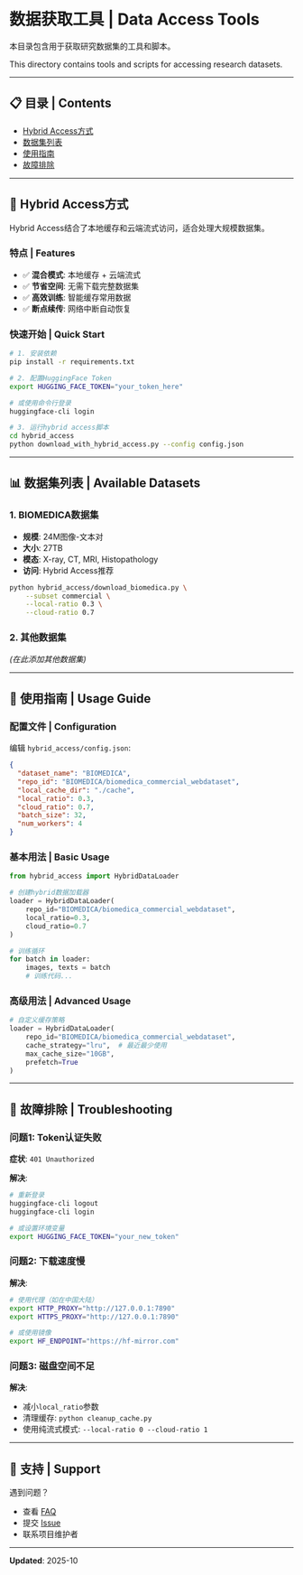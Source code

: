 # 数据获取工具 | Data Access Tools

本目录包含用于获取研究数据集的工具和脚本。

This directory contains tools and scripts for accessing research datasets.

---

## 📋 目录 | Contents

- [Hybrid Access方式](#hybrid-access方式)
- [数据集列表](#数据集列表)
- [使用指南](#使用指南)
- [故障排除](#故障排除)

---

## 🔐 Hybrid Access方式

Hybrid Access结合了本地缓存和云端流式访问，适合处理大规模数据集。

### 特点 | Features

- ✅ **混合模式**: 本地缓存 + 云端流式
- ✅ **节省空间**: 无需下载完整数据集
- ✅ **高效训练**: 智能缓存常用数据
- ✅ **断点续传**: 网络中断自动恢复

### 快速开始 | Quick Start

```bash
# 1. 安装依赖
pip install -r requirements.txt

# 2. 配置HuggingFace Token
export HUGGING_FACE_TOKEN="your_token_here"

# 或使用命令行登录
huggingface-cli login

# 3. 运行hybrid access脚本
cd hybrid_access
python download_with_hybrid_access.py --config config.json
```

---

## 📊 数据集列表 | Available Datasets

### 1. BIOMEDICA数据集

- **规模**: 24M图像-文本对
- **大小**: 27TB
- **模态**: X-ray, CT, MRI, Histopathology
- **访问**: Hybrid Access推荐

```bash
python hybrid_access/download_biomedica.py \
    --subset commercial \
    --local-ratio 0.3 \
    --cloud-ratio 0.7
```

### 2. 其他数据集

*(在此添加其他数据集)*

---

## 📖 使用指南 | Usage Guide

### 配置文件 | Configuration

编辑 `hybrid_access/config.json`:

```json
{
  "dataset_name": "BIOMEDICA",
  "repo_id": "BIOMEDICA/biomedica_commercial_webdataset",
  "local_cache_dir": "./cache",
  "local_ratio": 0.3,
  "cloud_ratio": 0.7,
  "batch_size": 32,
  "num_workers": 4
}
```

### 基本用法 | Basic Usage

```python
from hybrid_access import HybridDataLoader

# 创建hybrid数据加载器
loader = HybridDataLoader(
    repo_id="BIOMEDICA/biomedica_commercial_webdataset",
    local_ratio=0.3,
    cloud_ratio=0.7
)

# 训练循环
for batch in loader:
    images, texts = batch
    # 训练代码...
```

### 高级用法 | Advanced Usage

```python
# 自定义缓存策略
loader = HybridDataLoader(
    repo_id="BIOMEDICA/biomedica_commercial_webdataset",
    cache_strategy="lru",  # 最近最少使用
    max_cache_size="10GB",
    prefetch=True
)
```

---

## 🔧 故障排除 | Troubleshooting

### 问题1: Token认证失败

**症状**: `401 Unauthorized`

**解决**:
```bash
# 重新登录
huggingface-cli logout
huggingface-cli login

# 或设置环境变量
export HUGGING_FACE_TOKEN="your_new_token"
```

### 问题2: 下载速度慢

**解决**:
```bash
# 使用代理（如在中国大陆）
export HTTP_PROXY="http://127.0.0.1:7890"
export HTTPS_PROXY="http://127.0.0.1:7890"

# 或使用镜像
export HF_ENDPOINT="https://hf-mirror.com"
```

### 问题3: 磁盘空间不足

**解决**:
- 减小`local_ratio`参数
- 清理缓存: `python cleanup_cache.py`
- 使用纯流式模式: `--local-ratio 0 --cloud-ratio 1`

---

## 📧 支持 | Support

遇到问题？
- 查看 [FAQ](../docs/faq.md)
- 提交 [Issue](https://github.com/77YQ77/RGC-SRF/issues)
- 联系项目维护者

---

**Updated**: 2025-10

